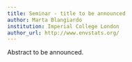 ```yaml
---
title: Seminar - title to be announced
author: Marta Blangiardo
institution: Imperial College London
author_url: http://www.envstats.org/
---
```


Abstract to be announced.